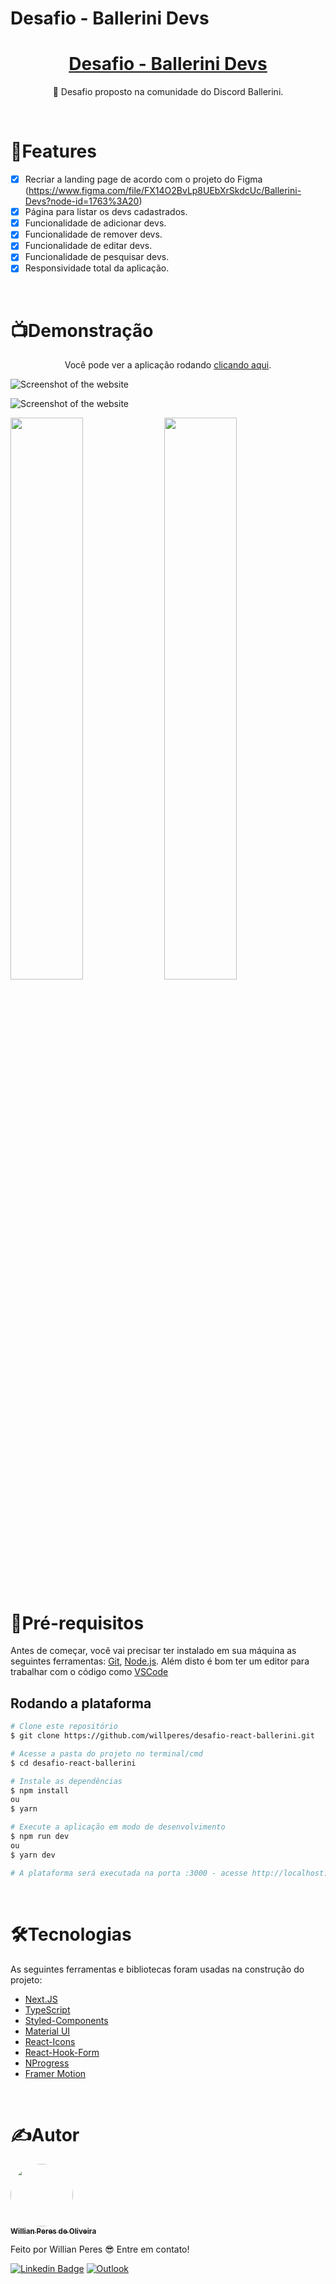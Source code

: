# Desafio - Ballerini Devs

<h1 align="center">
    <a href="https://pt-br.reactjs.org/">Desafio - Ballerini Devs</a>
</h1>

<p align="center">🚀 Desafio proposto na comunidade do Discord Ballerini.</p>

<br />

# 📂Features

- [x] Recriar a landing page de acordo com o projeto do Figma (https://www.figma.com/file/FX14O2BvLp8UEbXrSkdcUc/Ballerini-Devs?node-id=1763%3A20)
- [x] Página para listar os devs cadastrados.
- [x] Funcionalidade de adicionar devs.
- [x] Funcionalidade de remover devs.
- [x] Funcionalidade de editar devs.
- [x] Funcionalidade de pesquisar devs.
- [x] Responsividade total da aplicação.

<br />

# 📺Demonstração

<p align="center">Você pode ver a aplicação rodando <a href='https://desafio-react-ballerini.vercel.app/'>clicando aqui</a>.</p>

![Screenshot of the website](https://i.imgur.com/F4A2eEx.png)
<br />

![Screenshot of the website](https://i.imgur.com/lSjh7Ml.png)
<br />

<img src="https://i.imgur.com/p5eMyuq.png" height="auto" width="48%"/>
<img src="https://i.imgur.com/mWxyFPA.png" height="auto" width="48%"/>

# 📝Pré-requisitos
Antes de começar, você vai precisar ter instalado em sua máquina as seguintes ferramentas:
[Git](https://git-scm.com), [Node.js](https://nodejs.org/en/). 
Além disto é bom ter um editor para trabalhar com o código como [VSCode](https://code.visualstudio.com/)

## Rodando a plataforma
```bash
# Clone este repositório
$ git clone https://github.com/willperes/desafio-react-ballerini.git

# Acesse a pasta do projeto no terminal/cmd
$ cd desafio-react-ballerini

# Instale as dependências
$ npm install
ou
$ yarn

# Execute a aplicação em modo de desenvolvimento
$ npm run dev
ou
$ yarn dev

# A plataforma será executada na porta :3000 - acesse http://localhost:3000
```

<br />

# 🛠️Tecnologias

As seguintes ferramentas e bibliotecas foram usadas na construção do projeto:

- [Next.JS](https://nextjs.org/)
- [TypeScript](https://www.typescriptlang.org/)
- [Styled-Components](https://styled-components.com/)
- [Material UI](https://mui.com/)
- [React-Icons](https://react-icons.github.io/react-icons/)
- [React-Hook-Form](https://react-hook-form.com/)
- [NProgress](https://ricostacruz.com/nprogress/)
- [Framer Motion](https://www.framer.com/motion/)

<br />

# ✍️Autor

<a href="https://github.com/willperes">
 <img style="border-radius: 50%;" src="https://avatars.githubusercontent.com/u/64440935?v=4" width="100px;" alt=""/>
 <br />
 <sub><b>Willian Peres de Oliveira</b></sub></a>


Feito por Willian Peres 😎 Entre em contato!

[![Linkedin Badge](https://img.shields.io/badge/-Willian-blue?style=flat-square&logo=Linkedin&logoColor=white&link=https:https://www.linkedin.com/in/willian-peres-de-oliveira/)](https://www.linkedin.com/in/willian-peres-de-oliveira/) 
[![Outlook](https://camo.githubusercontent.com/8d356e708d8154421c5aa6b5936cc18265ac2d778285d75d081a5e56284b6c10/68747470733a2f2f696d672e736869656c64732e696f2f62616467652f2d486f746d61696c2d3030373844343f7374796c653d666c61742d737175617265266c6f676f3d6d6963726f736f66742d6f75746c6f6f6b266c6f676f436f6c6f723d7768697465266c696e6b3d6d61696c746f3a6c75697a6361726c6f735f6162626f747440686f746d61696c2e636f6d)](mailto:will.peres@outlook.com)
